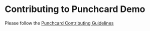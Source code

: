 # Contributing to Punchcard Demo

Please follow the [Punchcard Contributing Guidelines](https://github.com/punchcard-cms/punchcard/blob/master/CONTRIBUTING.md)
